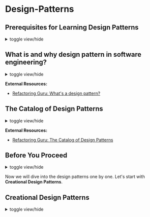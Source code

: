 # Design-Patterns

## Prerequisites for Learning Design Patterns

<details> 
	<summary> toggle view/hide </summary>
To effectively learn and understand design patterns, it's helpful to have a solid foundation in programming and software development concepts. Here are some recommended prerequisites for learning design patterns:

1. **Object-Oriented Programming (OOP)**: <br> Design patterns are closely tied to object-oriented principles. Familiarize yourself with concepts like classes, objects, inheritance, polymorphism, and encapsulation.
2. **Programming Language**: <br> Choose a programming language you're comfortable with, as most design patterns are language-agnostic and can be implemented in various languages. Understanding the syntax and features of your chosen language will facilitate pattern implementation.
3. **Software Design Principles**: <br> Gain knowledge of fundamental software design principles, such as SOLID principles (Single Responsibility, Open-Closed, Liskov Substitution, Interface Segregation, Dependency Inversion), DRY (Don't Repeat Yourself), and Separation of Concerns. These principles provide a solid foundation for design patterns.
4. **Experience with Real-World Projects**: <br> Having practical experience in developing software applications will help you appreciate the challenges and scenarios where design patterns can be applied. Working on projects with different requirements and complexities enhances your understanding of design patterns' relevance.
5. **Design and Analysis**: <br> Familiarize yourself with design methodologies like UML (Unified Modeling Language) to express design ideas visually. Understanding class diagrams, sequence diagrams, and other UML artifacts helps in effectively communicating and documenting design patterns.
6. **Basic Data Structures and Algorithms**: <br> Some design patterns work in conjunction with data structures and algorithms. Having a basic understanding of data structures (arrays, linked lists, trees, etc.) and algorithms (sorting, searching, graph algorithms, etc.) will be beneficial.
7. **Familiarity with Patterns' Concepts**: <br> Before diving into individual design patterns, grasp the key concepts behind patterns, such as encapsulating variability, separating responsibilities, favoring composition over inheritance, loose coupling, and high cohesion.
8. **Reading and Resources**: <br> Explore books, online tutorials, articles, and resources dedicated to design patterns. Some recommended books include "Design Patterns: Elements of Reusable Object-Oriented Software" by Gamma et al. and "Head First Design Patterns" by Freeman et al.


Remember that learning design patterns is an ongoing process that improves with practice and practical application. Start with simpler patterns and gradually progress to more complex ones. Gain hands-on experience by implementing patterns in your projects to reinforce your understanding.

</details>

## What is and why design pattern in software engineering?

<details>
	<summary> toggle view/hide </summary>
	
A design pattern is a reusable solution to a commonly occurring problem in software design. It provides a structured approach to designing software systems that are flexible, maintainable, and scalable. Design patterns capture best practices and proven solutions developed and refined by experienced software developers over time.

Design patterns are not specific to a particular programming language or technology. They are conceptual templates that can be applied to different situations to solve similar design problems. They promote code reuse, modularity, and maintainability by providing standardized solutions for common design challenges.

Design patterns are categorized into several types, including creational patterns, structural patterns, and behavioral patterns. Creational patterns deal with object creation mechanisms, structural patterns focus on composing objects and classes into larger structures, and behavioral patterns address the interaction and communication between objects.

Some commonly known design patterns include the Singleton pattern, Factory Method pattern, Observer pattern, Decorator pattern, and many more. Each pattern has its specific intent, structure, and implementation details.

By understanding and applying design patterns, software developers can create more robust, flexible, and maintainable software systems. Design patterns are not strict rules or algorithms but rather guidelines that help solve common design problems and promote good software engineering practices.

</details>

**External Resources:**
- [Refactoring Guru: What's a design pattern?](https://refactoring.guru/design-patterns/what-is-pattern)


## The Catalog of Design Patterns

<details>
	<summary> toggle view/hide </summary>
	
We can classify the design patterns like the following catalog:

1. Creational Design Patterns
	- Singleton Pattern
	- Factory Method Pattern
	- Abstract Factory Pattern
	- Builder Pattern
	- Prototype Pattern
	- Object Pool Pattern
2. Structural Patterns:
	- Adapter Pattern
	- Bridge Pattern
	- Composite Pattern
	- Decorator Pattern
	- Facade Pattern
	- Flyweight Pattern
	- Proxy Pattern
3. Behavioral Patterns:
	- Observer Pattern
	- Strategy Pattern
	- Template Method Pattern
	- Command Pattern
	- Iterator Pattern
	- Mediator Pattern
	- State Pattern
	- Visitor Pattern
	- Chain of Responsibility Pattern
	- Interpreter Pattern
	- Memento Pattern
4. Architectural Patterns:
	- Model-View-Controller (MVC) Pattern
	- Model-View-ViewModel (MVVM) Pattern
	- Layered Architecture Pattern
	- Repository Pattern
	- Dependency Injection Pattern
	- Event-Driven Architecture (EDA) Pattern
	- Microservices Pattern
	
It's important to note that this is not an exhaustive list, and there are many other design patterns beyond those mentioned here. Additionally, some patterns may overlap or have variations depending on different sources and interpretations.

Each pattern in the catalog has its own unique purpose and usage, addressing specific design concerns and promoting good software design principles. It's beneficial to understand the different patterns and their application in order to leverage them effectively when designing and developing software systems.

</details>


**External Resources:**
- [Refactoring Guru: The Catalog of Design Patterns](https://refactoring.guru/design-patterns/catalog)

## Before You Proceed

<details>
	<summary> toggle view/hide </summary>

Each design pattern has 3 parts:
1. **Intent:** <br> What does it do?
2. **Problem it solves:** <br> Which problems will we have to face if we don't follow?
3. **Context:** <br> In which situation we have to use this pattern?

Studying a design pattern involves gaining a comprehensive understanding of its concepts, principles, and usage. Here are some steps to effectively study a design pattern:

1. **Read about the Pattern:** <br> Understand the intent, problem it solves, and the context in which it is applicable.
2. **Study the Structure and Participants:** <br> Analyze the structure of the pattern, including the participating classes, their relationships, and responsibilities. Identify the key components and how they interact with each other.
3. **Learn the UML Diagram:** <br> Familiarize yourself with the UML diagram associated with the pattern. Understand the symbols, notations, and relationships depicted in the diagram. It helps visualize the pattern's structure and aids in communication and documentation.
4. **Explore Use Cases:** <br> Study real-world use cases where the design pattern is commonly applied. Understand the scenarios in which the pattern provides benefits and solves specific design problems. This helps you connect the pattern with practical applications.
5. **Review Code Examples:** <br> Look for code examples and implementations of the pattern. Analyze how the pattern is implemented in different programming languages and frameworks. Examine the code structure, class interactions, and the pattern-specific code snippets.
6. **Understand Advantages and Trade-offs:** <br> Gain insights into the advantages and trade-offs of using the pattern. Understand the benefits it provides, such as improved code flexibility, extensibility, or maintainability. Also, be aware of any limitations or potential downsides associated with the pattern.
7. **Implement the Pattern:** <br> Gain hands-on experience by implementing the pattern in your own code. Apply the pattern to solve a problem or improve the design of an existing system. Implementing the pattern in practice solidifies your understanding and helps you identify its practical implications.
8. **Study Related Patterns:** <br> Explore related patterns that are connected or build upon the pattern you are studying. Understand the relationships between patterns and how they complement each other in solving different design challenges.
9. **Review Design Principles:** <br> Relate the design pattern to relevant design principles such as SOLID principles, DRY (Don't Repeat Yourself), and Separation of Concerns. Understand how the pattern aligns with these principles and supports good software design practices.
10. **Practice and Apply:** <br> Continuously practice and apply the pattern in different contexts and projects. As you gain more experience, you'll develop a deeper understanding of the pattern's nuances, variations, and adaptability to different scenarios.

Remember that studying design patterns is an ongoing process. Regularly revisit patterns, review code examples, and explore new use cases to enhance your understanding. By building a solid foundation in design patterns, you'll be better equipped to leverage them effectively in your software development projects.

</details>

Now we will dive into the design patterns one by one. Let's start with **Creational Design Patterns**.

## Creational Design Patterns

<details>
	<summary> toggle view/hide </summary>

Creational design patterns focus on object creation mechanisms, providing solutions to create objects in a flexible and reusable manner. They aim to decouple object creation from the client code, promoting loose coupling and enhancing the maintainability and extensibility of the codebase. 
Here's an introduction to some common creational design patterns:

1. **Singleton Pattern:** <br> The Singleton pattern ensures that only one instance of a class is created and provides a global point of access to it. It is useful when you want to limit the number of instances of a class and ensure that all clients use the same instance.
2. **Factory Method Pattern:** <br> The Factory Method pattern defines an interface for creating objects but allows subclasses to decide which class to instantiate. It provides a way to delegate the object creation to subclasses, promoting extensibility and encapsulating object creation logic.
3. **Abstract Factory Pattern:** <br> The Abstract Factory pattern provides an interface for creating families of related or dependent objects. It allows the creation of object families without specifying their concrete classes. This pattern is useful when you need to create a set of related objects that should be compatible or work together.
4. **Builder Pattern:** <br> The Builder pattern separates the construction of complex objects from their representation, allowing the same construction process to create different representations. It provides a step-by-step approach to building objects, enabling the creation of complex objects with varying configurations.
5. **Prototype Pattern:** <br> The Prototype pattern creates new objects by cloning existing ones, rather than relying on expensive creation mechanisms. It allows you to create new objects by copying existing instances and modifying them as needed. This pattern is useful when the creation of objects is costly or complex.
6. **Object Pool Pattern:** <br> The Object Pool pattern manages a pool of reusable objects, providing efficient object reuse and minimizing the overhead of object creation and destruction. It is beneficial when creating and destroying objects is resource-intensive, and object reuse can significantly improve performance.

These creational design patterns address various object creation scenarios and provide flexible and reusable solutions. Each pattern has its own intent, advantages, and use cases. Understanding these patterns allows you to choose the appropriate approach for object creation in your software projects, promoting code reuse, maintainability, and flexibility.

</details>























